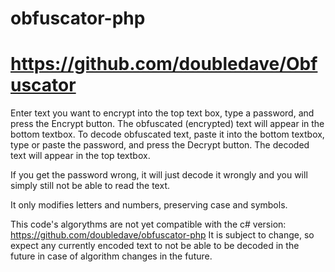 obfuscator-php
==============
https://github.com/doubledave/Obfuscator
==============

Enter text you want to encrypt into the top text box, type a password, and
press the Encrypt button.  The obfuscated (encrypted) text will appear in the
bottom textbox.
To decode obfuscated text, paste it into the bottom textbox, type or paste the
password, and press the Decrypt button.  The decoded text will appear in the top
textbox.

If you get the password wrong, it will just decode it wrongly and you will
simply still not be able to read the text.

It only modifies letters and numbers, preserving case and symbols.

This code's algorythms are not yet compatible with the c# version:
https://github.com/doubledave/obfuscator-php
It is subject to change, so expect any currently encoded text to not be able to
be decoded in the future in case of algorithm changes in the future.

